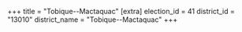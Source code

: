 +++
title = "Tobique--Mactaquac"
[extra]
election_id = 41
district_id = "13010"
district_name = "Tobique--Mactaquac"
+++
